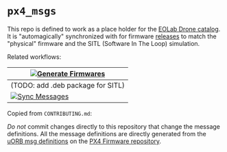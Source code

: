 # `px4_msgs`

This repo is defined to work as a place holder for the [EOLab Drone catalog](https://drones.eolab.de/#drones). It is "automagically" synchronized with for firmware [releases](https://github.com/EOLab-HSRW/drones-fw/releases) to match the "physical" firmware and the SITL (Software In The Loop) simulation.

Related workflows:

| [![Generate Firmwares](https://github.com/EOLab-HSRW/drones-fw/actions/workflows/build-firmwares.yml/badge.svg)](https://github.com/EOLab-HSRW/drones-fw/actions/workflows/build-firmwares.yml) |
|-------------------------------------------------------------------------------------------------------------------------------------------------------------------------------------------------|
| (TODO: add .deb package for SITL)                                                                                                                                                               |
| [![Sync Messages](https://github.com/EOLab-HSRW/px4_msgs/actions/workflows/messages.yml/badge.svg)](https://github.com/EOLab-HSRW/px4_msgs/actions/workflows/messages.yml)                      |


Copied from `CONTRIBUTING.md`:

*Do not* commit changes directly to this repository that change the message definitions. All the message definitions are directly generated from the [uORB msg definitions](https://github.com/PX4/Firmware/tree/master/msg) on the [PX4 Firmware repository](https://github.com/PX4/Firmware).
